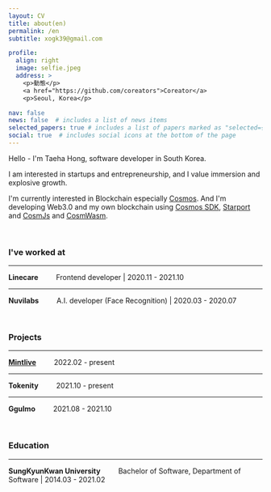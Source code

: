 ```yaml
---
layout: CV
title: about(en)
permalink: /en
subtitle: xogk39@gmail.com

profile:
  align: right
  image: selfie.jpeg
  address: >
    <p>動態</p>
    <a href="https://github.com/coreators">Coreator</a>
    <p>Seoul, Korea</p>

nav: false
news: false  # includes a list of news items
selected_papers: true # includes a list of papers marked as "selected={true}"
social: true  # includes social icons at the bottom of the page
---
```


Hello - I'm Taeha Hong, software developer in South Korea.

I am interested in startups and entrepreneurship, and I value immersion and explosive growth.

I'm currently interested in Blockchain especially [Cosmos](https://cosmos.network).
And I'm developing Web3.0 and my own blockchain using [Cosmos SDK](https://v1.cosmos.network/sdk), [Starport](https://starport.com/) and [CosmJs](https://github.com/cosmos/cosmjs) and [CosmWasm](https://cosmwasm.com/).

<!-- ### Tokenity
[Tokenity](https://coreators-tokenity.web.app) is a decentralized social network platform. People can post photos and articles on our platform and publish them to NFT. Creators can mint and trade their coins.
* [Notion](https://coreators.notion.site/Tokenity-828adbedbf174e0e9135ebce22f3d202)
* [Discord](https://discord.gg/cE4jCSQjyW) -->

&nbsp;
### I've worked at
***
**Linecare**
&nbsp;&nbsp;&nbsp;&nbsp;&nbsp;&nbsp;&nbsp;&nbsp;Frontend developer | 2020.11 - 2021.10

***
**Nuvilabs**
&nbsp;&nbsp;&nbsp;&nbsp;&nbsp;&nbsp;&nbsp;&nbsp;A.I. developer (Face Recognition) | 2020.03 - 2020.07

&nbsp;
### Projects
***
**[Mintlive](/Mintlive)**
&nbsp;&nbsp;&nbsp;&nbsp;&nbsp;&nbsp;&nbsp;&nbsp;2022.02 - present

***
**Tokenity**
&nbsp;&nbsp;&nbsp;&nbsp;&nbsp;&nbsp;&nbsp;&nbsp;2021.10 - present

***
**Ggulmo**
&nbsp;&nbsp;&nbsp;&nbsp;&nbsp;&nbsp;&nbsp;&nbsp;2021.08 - 2021.10

&nbsp;
### Education
***
**SungKyunKwan University**
&nbsp;&nbsp;&nbsp;&nbsp;&nbsp;&nbsp;&nbsp;&nbsp;Bachelor of Software, Department of Software | 2014.03 - 2021.02